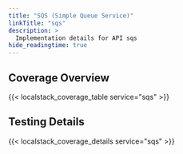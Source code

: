 ```yaml
---
title: "SQS (Simple Queue Service)"
linkTitle: "sqs"
description: >
  Implementation details for API sqs
hide_readingtime: true
---
```


## Coverage Overview

{{< localstack_coverage_table service="sqs" >}}

## Testing Details

{{< localstack_coverage_details service="sqs" >}}
